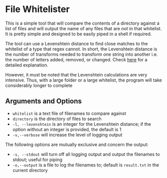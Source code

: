 # File Whitelister

This is a simple tool that will compare the contents of a directory against a list of files and will output the name of any files that are *not* in that whitelist. It is pretty simple and designed to be easily piped in a shell if required.

The tool can use a Levenshtein distance to find close matches to the whitelist of a type that regex cannot. In short, the Levenshtein distance is the number of transforms needed to transform one string into another i.e. the number of letters added, removed, or changed. Check [here](https://en.wikipedia.org/wiki/Levenshtein_distance) for a detailed explanation.

However, it must be noted that the Levenshtein calculations are very intensive. Thus, with a large folder or a large whitelist, the program will take considerably longer to complete

## Arguments and Options

  - `whitelist` is a text file of filenames to compare against
  - `directory` is the directory of files to search
  - `-l, --levenshtein` is an integer for the Levenshtein distance; if the option without an integer is provided, the default is 1
  - `-v,--verbose` will increase the level of logging output

The following options are mutually exclusive and concern the output:

  - `-s, --stdout` will turn off all logging output and output the filenames to stdout; useful for piping
  - `-o,--output` is a file to log the filenames to; default is `result.txt` in the current directory